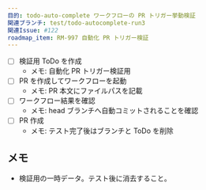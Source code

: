 ```yaml
---
目的: todo-auto-complete ワークフローの PR トリガー挙動検証
関連ブランチ: test/todo-autocomplete-run3
関連Issue: #122
roadmap_item: RM-997 自動化 PR トリガー検証
---
```


- [ ] 検証用 ToDo を作成
  - メモ: 自動化 PR トリガー検証用
- [ ] PR を作成してワークフローを起動
  - メモ: PR 本文にファイルパスを記載
- [ ] ワークフロー結果を確認
  - メモ: head ブランチへ自動コミットされることを確認
- [ ] PR 作成
  - メモ: テスト完了後はブランチと ToDo を削除

## メモ
- 検証用の一時データ。テスト後に消去すること。

